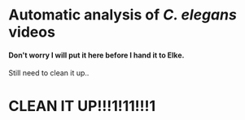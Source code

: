 # Automatic analysis of *C. elegans* videos

#### Don't worry I will put it here before I hand it to Elke.
Still need to clean it up..
# CLEAN IT UP!!!1!11!!!1
